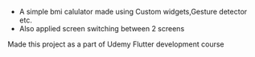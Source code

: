 - A simple bmi calulator made using Custom widgets,Gesture detector etc.
- Also applied screen switching between 2 screens 

Made this project as a part of Udemy Flutter development course 
